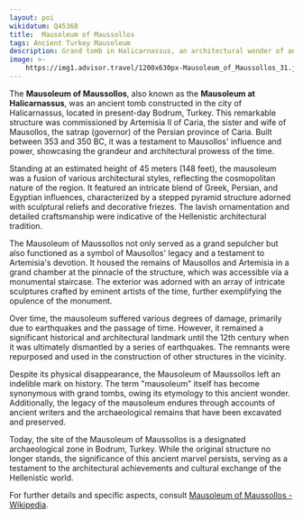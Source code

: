 ```yaml
---
layout: poi
wikidatum: Q45368
title:  Mausoleum of Maussollos
tags: Ancient Turkey Mausoleum
description: Grand tomb in Halicarnassus, an architectural wonder of antiquity.
image: >-
    https://img1.advisor.travel/1200x630px-Mausoleum_of_Maussollos_31.jpg
---
```

<meta charset="UTF-8">
<meta name="keywords" content="Ancient,Turkey,Mausoleum">
<meta name="viewport" content="width=device-width, initial-scale=1.0">
<p>The <strong>Mausoleum of Maussollos</strong>, also known as the <strong>Mausoleum at Halicarnassus</strong>, was an ancient tomb constructed in the city of Halicarnassus, located in present-day Bodrum, Turkey. This remarkable structure was commissioned by Artemisia II of Caria, the sister and wife of Mausollos, the satrap (governor) of the Persian province of Caria. Built between 353 and 350 BC, it was a testament to Mausollos' influence and power, showcasing the grandeur and architectural prowess of the time.</p>

<p>Standing at an estimated height of 45 meters (148 feet), the mausoleum was a fusion of various architectural styles, reflecting the cosmopolitan nature of the region. It featured an intricate blend of Greek, Persian, and Egyptian influences, characterized by a stepped pyramid structure adorned with sculptural reliefs and decorative friezes. The lavish ornamentation and detailed craftsmanship were indicative of the Hellenistic architectural tradition.</p>

<p>The Mausoleum of Maussollos not only served as a grand sepulcher but also functioned as a symbol of Mausollos' legacy and a testament to Artemisia's devotion. It housed the remains of Mausollos and Artemisia in a grand chamber at the pinnacle of the structure, which was accessible via a monumental staircase. The exterior was adorned with an array of intricate sculptures crafted by eminent artists of the time, further exemplifying the opulence of the monument.</p>

<p>Over time, the mausoleum suffered various degrees of damage, primarily due to earthquakes and the passage of time. However, it remained a significant historical and architectural landmark until the 12th century when it was ultimately dismantled by a series of earthquakes. The remnants were repurposed and used in the construction of other structures in the vicinity.</p>

<p>Despite its physical disappearance, the Mausoleum of Maussollos left an indelible mark on history. The term "mausoleum" itself has become synonymous with grand tombs, owing its etymology to this ancient wonder. Additionally, the legacy of the mausoleum endures through accounts of ancient writers and the archaeological remains that have been excavated and preserved.</p>

<p>Today, the site of the Mausoleum of Maussollos is a designated archaeological zone in Bodrum, Turkey. While the original structure no longer stands, the significance of this ancient marvel persists, serving as a testament to the architectural achievements and cultural exchange of the Hellenistic world.</p>

<p>For further details and specific aspects, consult <a href="https://en.wikipedia.org/wiki/Mausoleum_of_Maussollos">Mausoleum of Maussollos - Wikipedia</a>.</p>
